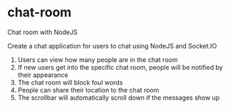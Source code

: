 # chat-room
Chat room with NodeJS

Create a chat application for users to chat using NodeJS and Socket.IO
1. Users can view how many people are in the chat room
2. If new users get into the specific chat room, people will be notified by their appearance
3. The chat room will block foul words
4. People can share their location to the chat room
5. The scrollbar will automatically scroll down if the messages show up
